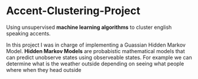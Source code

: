 # Accent-Clustering-Project

Using unsupervised **machine learning algorithms** to cluster english speaking accents.

In this project I was in charge of implementing a Guassian Hidden Markov Model. 
**Hidden Markov Models** are probabistic mathematical models that can predict unobserve states using observeable states. For example we can determine what is the weather outside depending on seeing what people where when they head outside
